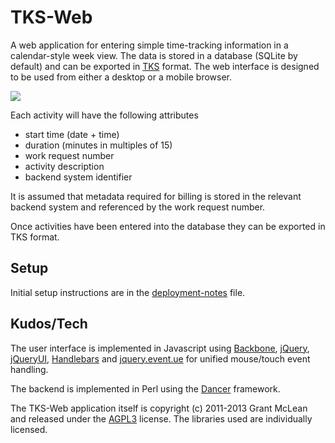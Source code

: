 TKS-Web
=======

A web application for entering simple time-tracking information in a
calendar-style week view.  The data is stored in a database (SQLite by default)
and can be exported in [TKS](https://github.com/shoptime/tks) format.  The
web interface is designed to be used from either a desktop or a mobile
browser.

[<img src="https://github.com/grantm/tksweb/raw/master/screenshots/tks-web-screenshot-small.png">](https://github.com/grantm/tksweb/raw/master/screenshots/tks-web-screenshot.png)

Each activity will have the following attributes

 * start time (date + time)
 * duration (minutes in multiples of 15)
 * work request number
 * activity description
 * backend system identifier

It is assumed that metadata required for billing is stored in the relevant
backend system and referenced by the work request number.

Once activities have been entered into the database they can be exported in
TKS format.

Setup
-----

Initial setup instructions are in the [deployment-notes](http://127.0.0.1:3000/reset/92400e2f6fc56269221829ec41ae51b3) file.

Kudos/Tech
----------

The user interface is implemented in Javascript using
[Backbone](http://backbonejs.org/), [jQuery](http://jquery.com/),
[jQueryUI](http://jqueryui.com/), [Handlebars](http://handlebarsjs.com/) and
[jquery.event.ue](https://github.com/mmikowski/jquery.event.ue) for unified
mouse/touch event handling.

The backend is implemented in Perl using the
[Dancer](http://www.perldancer.org/) framework.

The TKS-Web application itself is copyright (c) 2011-2013 Grant McLean and
released under the [AGPL3](http://opensource.org/licenses/AGPL-3.0) license.
The libraries used are individually licensed.

